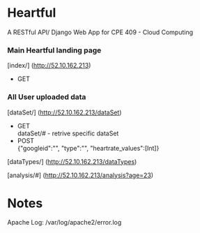 # Heartful

A RESTful API/ Django Web App for CPE 409 - Cloud Computing 

### Main Heartful landing page
[index/] (http://52.10.162.213)  
- GET  


### All User uploaded data
[dataSet/] (http://52.10.162.213/dataSet)  
- GET  
dataSet/# - retrive specific dataSet
- POST  
{"googleid":"", "type":"", "heartrate_values":[Int]}  


[dataTypes/] (http://52.10.162.213/dataTypes)

[analysis/#] (http://52.10.162.213/analysis?age=23)

# Notes
Apache Log: /var/log/apache2/error.log
